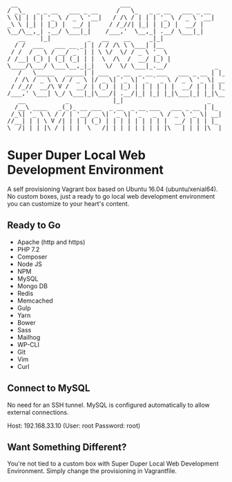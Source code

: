 <pre>
 __                            ___                            
/ _\_   _ _ __   ___ _ __     /   \_   _ _ __   ___ _ __      
\ \| | | | '_ \ / _ \ '__|   / /\ / | | | '_ \ / _ \ '__|     
_\ \ |_| | |_) |  __/ |     / /_//| |_| | |_) |  __/ |        
\__/\__,_| .__/ \___|_|    /___,'  \__,_| .__/ \___|_|        
   __    |_|          _   __    __     _|_|                   
  / /  ___   ___ __ _| | / / /\ \ \___| |__                   
 / /  / _ \ / __/ _` | | \ \/  \/ / _ \ '_ \                  
/ /__| (_) | (_| (_| | |  \  /\  /  __/ |_) |                 
\____/\___/ \___\__,_|_|   \/  \/ \___|_.__/             _    
   /   \_____   _____| | ___  _ __  _ __ ___   ___ _ __ | |_  
  / /\ / _ \ \ / / _ \ |/ _ \| '_ \| '_ ` _ \ / _ \ '_ \| __| 
 / /_//  __/\ V /  __/ | (_) | |_) | | | | | |  __/ | | | |_  
/___,' \___| \_/ \___|_|\___/| .__/|_| |_| |_|\___|_| |_|\__| 
   __           _            |_|                       _      
  /__\ ____   _(_)_ __ ___  _ __  _ __ ___   ___ _ __ | |_    
 /_\| '_ \ \ / / | '__/ _ \| '_ \| '_ ` _ \ / _ \ '_ \| __|   
//__| | | \ V /| | | | (_) | | | | | | | | |  __/ | | | |_    
\__/|_| |_|\_/ |_|_|  \___/|_| |_|_| |_| |_|\___|_| |_|\__| 
</pre>

# Super Duper Local Web Development Environment

A self provisioning Vagrant box based on Ubuntu 16.04 (ubuntu/xenial64).  No custom boxes, just a ready to go local web development environment you can customize to your heart's content.

## Ready to Go
* Apache (http and https)
* PHP 7.2
* Composer
* Node JS
* NPM
* MySQL
* Mongo DB
* Redis
* Memcached
* Gulp
* Yarn
* Bower
* Sass
* Mailhog
* WP-CLI
* Git
* Vim
* Curl

## Connect to MySQL

No need for an SSH tunnel.  MySQL is configured automatically to allow external connections.

Host: 192.168.33.10 (User: root  Password: root)

## Want Something Different?

You're not tied to a custom box with Super Duper Local Web Development Environment.  Simply change the provisioning in Vagrantfile.




